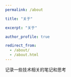 ```yaml
---
permalink: /about

title: "关于"

excerpt: "关于"

author_profile: true

redirect_from: 
  - /about/
  - /about.html
---
```



记录一些技术相关的笔记和思考